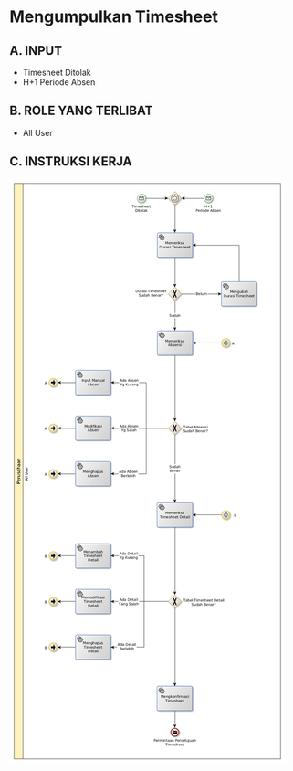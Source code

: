 # Mengumpulkan Timesheet

## <a name="input">A. INPUT</a>

* Timesheet Ditolak
* H+1 Periode Absen

## <a name="role">B. ROLE YANG TERLIBAT</a>

* All User

## <a name="instruksi">C. INSTRUKSI KERJA</a>

![](../../img/submit-timesheet.png)

